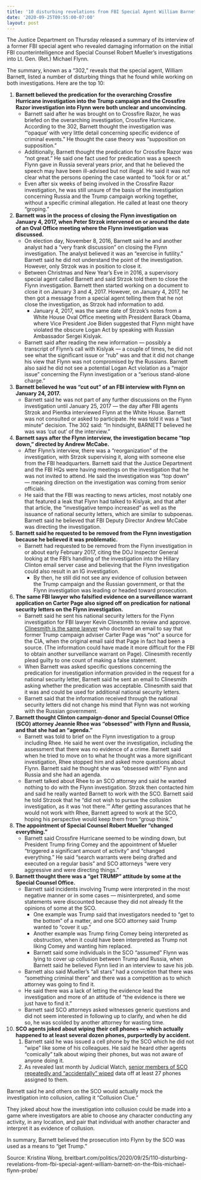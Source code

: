 ```yaml
---
title: '10 disturbing revelations from FBI Special Agent William Barnett on the FBI’s Michael Flynn Probe'
date: '2020-09-25T09:55:00-07:00'
layout: post
---
```


The Justice Department on Thursday released a summary of its interview of a former FBI special agent who revealed damaging information on the initial FBI counterintelligence and Special Counsel Robert Mueller’s investigations into Lt. Gen. (Ret.) Michael Flynn.

The summary, known as a “302,” reveals that the special agent, William Barnett, listed a number of disturbing things that he found while working on both investigations. Here are the top 10:

1. **Barnett believed the predication for the overarching Crossfire Hurricane investigation into the Trump campaign and the Crossfire Razor investigation into Flynn were both unclear and unconvincing.**
    - Barnett said after he was brought on to Crossfire Razor, he was briefed on the overarching investigation, Crossfire Hurricane. According to the 302, Barnett thought the investigation was “‘opaque’ with very little detail concerning specific evidence of criminal events.” He thought the case theory was “supposition on supposition.”
    - Additionally, Barnett thought the predication for Crossfire Razor was “not great.” He said one fact used for predication was a speech Flynn gave in Russia several years prior, and that he believed the speech may have been ill-advised but not illegal. He said it was not clear what the persons opening the case wanted to “look for or at.”
    - Even after six weeks of being involved in the Crossfire Razor investigation, he was still unsure of the basis of the investigation concerning Russia and the Trump campaign working together, without a specific criminal allegation. He called at least one theory “groping.”
2. **Barnett was in the process of closing the Flynn investigation on January 4, 2017, when Peter Strzok intervened on or around the date of an Oval Office meeting where the Flynn investigation was discussed.**
    - On election day, November 8, 2016, Barnett said he and another analyst had a “very frank discussion” on closing the Flynn investigation. The analyst believed it was an “exercise in futility.” Barnett said he did not understand the point of the investigation. However, only Strzok was in position to close it.
    - Between Christmas and New Year’s Eve in 2016, a supervisory special agent called Barnett and said Strzok told them to close the Flynn investigation. Barnett then started working on a document to close it on January 3 and 4, 2017. However, on January 4, 2017, he then got a message from a special agent telling them that he not close the investigation, as Strzok had information to add.
        - January 4, 2017, was the same date of Strzok’s notes from a White House Oval Office meeting with President Barack Obama, where Vice President Joe Biden suggested that Flynn might have violated the obscure Logan Act by speaking with Russian Ambassador Sergei Kislyak.
    - Barnett said after reading the new information — possibly a transcript of Flynn’s call with Kislyak — a couple of times, he did not see what the significant issue or “rub” was and that it did not change his view that Flynn was not compromised by the Russians. Barnett also said he did not see a potential Logan Act violation as a “major issue” concerning the Flynn investigation or a “serious stand-alone charge.”
3. **Barnett believed he was “cut out” of an FBI interview with Flynn on January 24, 2017.**
    - Barnett said he was not part of any further discussions on the Flynn investigation until January 25, 2017 — the day after FBI agents Strzok and Pientka interviewed Flynn at the White House. Barnett was not consulted or asked to participate. He was told it was a “last minute” decision. The 302 said: “In hindsight, BARNETT believed he was was ‘cut out’ of the interview.”
4. **Barnett says after the Flynn interview, the investigation became “top down,” directed by Andrew McCabe.**
    - After Flynn’s interview, there was a “reorganization” of the investigation, with Strzok supervising it, along with someone else from the FBI headquarters. Barnett said that the Justice Department and the FBI HQs were having meetings on the investigation that he was not invited to attend. He said the investigation was “top down” — meaning direction on the investigation was coming from senior officials.
    - He said that the FBI was reacting to news articles, most notably one that featured a leak that Flynn had talked to Kislyak, and that after that article, the “investigative tempo increased” as well as the issuance of national security letters, which are similar to subpoenas. Barnett said he believed that FBI Deputy Director Andrew McCabe was directing the investigation.
5. **Barnett said he requested to be removed from the Flynn investigation because he believed it was problematic.**
    - Barnett had requested to be removed from the Flynn investigation in or about early February 2017, citing the DOJ Inspector General looking at the FBI’s handling of the investigation into the Hillary Clinton email server case and believing that the Flynn investigation could also result in an IG investigation.
        - By then, he still did not see any evidence of collusion between the Trump campaign and the Russian government, or that the Flynn investigation was leading or headed toward prosecution.
6. **The same FBI lawyer who falsified evidence on a surveillance warrant application on Carter Page also signed off on predication for national security letters on the Flynn investigation.**
    - Barnett said he sent his national security letters for the Flynn investigation for FBI lawyer Kevin Clinesmith to review and approve. [Clinesmith is the same lawyer](/2020/08/19/ex-fbi-lawyer-admits-to-false-statement-during-russia-probe.html) who doctored an email to say that former Trump campaign adviser Carter Page was “not” a source for the CIA, when the original email said that Page in fact had been a source. (The information could have made it more difficult for the FBI to obtain another surveillance warrant on Page). Clinesmith recently plead guilty to one count of making a false statement.
    - When Barnett was asked specific questions concerning the predication for investigation information provided in the request for a national security letter, Barnett said he sent an email to Clinesmith asking whether the predication was acceptable. Clinesmith said that it was and could be used for additional national security letters.
    - Barnett said that the information received through the national security letters did not change his mind that Flynn was not working with the Russian government.
7. **Barnett thought Clinton campaign-donor and Special Counsel Office (SCO) attorney Jeannie Rhee was “obsessed” with Flynn and Russia, and that she had an “agenda.”**
    - Barnett was told to brief on the Flynn investigation to a group including Rhee. He said he went over the investigation, including the assessment that there was no evidence of a crime. Barnett said when he tried to move on to what he thought was a more significant investigation, Rhee stopped him and asked more questions about Flynn. Barnett said he thought she was “obsessed with” Flynn and Russia and she had an agenda.
    - Barnett talked about Rhee to an SCO attorney and said he wanted nothing to do with the Flynn investigation. Strzok then contacted him and said he really wanted Barnett to work with the SCO. Barnett said he told Strzook that he “did not wish to pursue the collusion investigation, as it was ‘not there.’” After getting assurances that he would not work with Rhee, Barnett agreed to work at the SCO, hoping his perspective would keep them from “group think.”
8. **The appointment of Special Counsel Robert Mueller “changed everything.”**
    - Barnett said Crossfire Hurricane seemed to be winding down, but President Trump firing Comey and the appointment of Mueller “triggered a significant amount of activity” and “changed everything.” He said “search warrants were being drafted and executed on a regular basis” and SCO attorneys “were very aggressive and were directing things.”
9. **Barnett thought there was a “get TRUMP” attitude by some at the Special Counsel Office.**
    - Barnett said incidents involving Trump were interpreted in the most negative manner or in some cases — misinterpreted, and some statements were discounted because they did not already fit the opinions of some at the SCO.
        - One example was Trump said that investigators needed to “get to the bottom” of a matter, and one SCO attorney said Trump wanted to “cover it up.”
        - Another example was Trump firing Comey being interpreted as obstruction, when it could have been interpreted as Trump not liking Comey and wanting him replaced.
        - Barnett said some individuals in the SCO “assumed” Flynn was lying to cover up collusion between Trump and Russia, when Barnett said he believed Flynn lied in an interview to save his job.
    - Barnett also said Mueller’s “all stars” had a conviction that there was “something criminal there” and there was a competition as to which attorney was going to find it.
    - He said there was a lack of letting the evidence lead the investigation and more of an attitude of “the evidence is there we just have to find it.”
    - Barnett said SCO attorneys asked witnesses generic questions and did not seem interested in following up to clarify, and when he did so, he was scolded by another attorney for wasting time.
10. **SCO agents joked about wiping their cell phones — which actually happened to at least several dozen phones, purportedly by accident.**
    1. Barnett said he was issued a cell phone by the SCO which he did not “wipe” like some of his colleagues. He said he heard other agents “comically” talk about wiping their phones, but was not aware of anyone doing it.
    2. As revealed last month by Judicial Watch, [senior members of SCO repeatedly and “accidentally” wiped](https://www.breitbart.com/politics/2020/09/11/muellers-team-members-accidentally-wiped-phones-clean-of-data/) data off at least 27 phones assigned to them.

Barnett said he and others on the SCO would actually mock the investigation into collusion, calling it “Collusion Clue.”

They joked about how the investigation into collusion could be made into a game where investigators are able to choose any character conducting any activity, in any location, and pair that individual with another character and interpret it as evidence of collusion.

In summary, Barnett believed the prosecution into Flynn by the SCO was used as a means to “get Trump.”

Source: Kristina Wong, breitbart.com/politics/2020/09/25/110-disturbing-revelations-from-fbi-special-agent-william-barnett-on-the-fbis-michael-flynn-probe/
